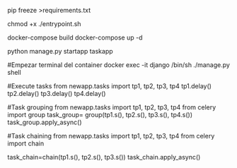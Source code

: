 pip freeze >requirements.txt

chmod +x ./entrypoint.sh

docker-compose build
docker-compose up -d

python manage.py startapp taskapp

#Empezar terminal del container
docker exec -it django /bin/sh
./manage.py shell

#Execute tasks
from newapp.tasks import tp1, tp2, tp3, tp4
tp1.delay()
tp2.delay()
tp3.delay()
tp4.delay()

#Task grouping
from newapp.tasks import tp1, tp2, tp3, tp4
from celery import group
task_group= group(tp1.s(), tp2.s(), tp3.s(), tp4.s())
task_group.apply_async()

#Task chaining
from newapp.tasks import tp1, tp2, tp3, tp4
from celery import chain

task_chain=chain(tp1.s(), tp2.s(), tp3.s())
task_chain.apply_async()

